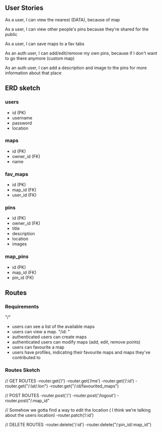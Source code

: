 ## User Stories

As a user, I can view the nearest (DATA), because of map

As a user, I can view other people's pins because they're shared for the public

As a user, I can save maps to a fav tabs

As an auth user, I can add/edit/remove my own pins, because if I don't want to go there anymore (custom map)

As an auth user, I can add a description and image to the pins for more information about that place

## ERD sketch

### users

- id (PK)
- username
- password
- location

### maps

- id (PK)
- owner_id (FK)
- name

### fav_maps

- id (PK)
- map_id (FK)
- user_id (FK)

### pins

- id (PK)
- owner_id (FK)
- title
- description
- location
- images

### map_pins

- id (PK)
- map_id (FK)
- pin_id (FK)

## Routes

### Requirements

"/"

- users can see a list of the available maps
- users can view a map.
  "/id: "
- authenticated users can create maps
- authenticated users can modify maps (add, edit, remove points)
- users can favourite a map
- users have profiles, indicating their favourite maps and maps they've contributed to

### Routes Sketch

// GET ROUTES
-router.get(‘/‘)
-router.get(‘/me’)
-router.get(‘/:id’)
-router.get("/:lat/:lon")
-router.get("/:id/favourited_maps")

// POST ROUTES
-router.post('/')
-router.post('/logout')
-router.post("/:map_id"

// Somehow we gotta find a way to edit the location ( I think we’re talking about the users location)
-router.patch(‘/:id’)

// DELETE ROUTES
-router.delete('/:id')
-router.delete("/:pin_id/:map_id")
